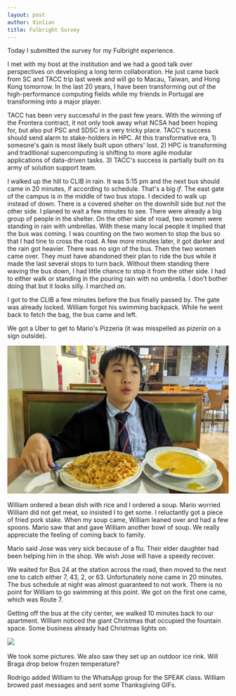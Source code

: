 ```yaml
---
layout: post
author: Xinlian
title: Fulbright Survey
---
```


Today I submitted the survey for my Fulbright experience.

I met with my host at the institution and we had a good talk over perspectives on developing a long term collaboration.  He just came back from SC and TACC trip last week and will go to Macau, Taiwan, and Hong Kong tomorrow.  In the last 20 years, I have been transforming out of the high-performance computing fields while my friends in Portugal are transforming into a major player.

TACC has been very successful in the past few years.  With the winning of the Frontera contract, it not only took away what NCSA had been hoping for, but also put PSC and SDSC in a very tricky place.  TACC's success should send alarm to stake-holders in HPC.  At this transformative era, 1) someone's gain is most likely built upon others' lost.  2) HPC is transforming and traditional supercomputing is shifting to more agile modular applications of data-driven tasks.  3) TACC's success is partially built on its army of solution support team.

I walked up the hill to CLIB in rain.  It was 5:15 pm and the next bus should came in 20 minutes, if according to schedule.  That's a big _if_.  The east gate of the campus is in the middle of two bus stops.  I decided to walk up instead of down.  There is a covered shelter on the downhill side but not the other side.  I planed to wait a few minutes to see.  There were already a big group of people in the shelter.  On the other side of road, two women were standing in rain with umbrellas.  With these many local people it implied that the bus was coming.  I was counting on the two women to stop the bus so that I had tine to cross the road.  A few more minutes later, it got darker and the rain got heavier.  There was no sign of the bus.  Then the two women came over.  They must have abandoned their plan to ride the bus while it made the last several stops to turn back.  Without them standing there waving the bus down, I had little chance to stop it from the other side.  I had to either walk or standing in the pouring rain with no umbrella.  I don't bother doing that but it looks silly.  I marched on.

I got to the CLIB a few minutes before the bus finally passed by.  The gate was already locked.  William forgot his swimming backpack.  While he went back to fetch the bag, the bus came and left.

We got a Uber to get to Mario's Pizzeria (it was misspelled as _pizeria_ on a sign outside).  

![](/images/IMG_20191128_181446.jpg)

William ordered a bean dish with rice and I ordered a soup.  Mario worried William did not get meat, so insisted I to get some.  I reluctantly got a piece of fried pork stake.  When my soup came, William leaned over and had a few spoons.  Mario saw that and gave William another bowl of soup.  We really appreciate the feeling of coming back to family.

Mario said Jose was very sick because of a flu.  Their elder daughter had been helping him in the shop.  We wish Jose will have a speedy recover.

We waited for Bus 24 at the station across the road, then moved to the next one to catch either 7, 43, 2, or 63.  Unfortunately none came in 20 minutes.  The bus schedule at night was almost guaranteed to not work.  There is no point for William to go swimming at this point.  We got on the first one came, which was Route 7.

Getting off the bus at the city center, we walked 10 minutes back to our apartment.  William noticed the giant Christmas that occupied the fountain space.  Some business already had Christmas lights on.  

![](https://live.staticflickr.com/65535/49138786051_3b3446f2d5_z.jpg)

We took some pictures.  We also saw they set up an outdoor ice rink.  Will Braga drop below frozen temperature?

Rodrigo added William to the WhatsApp group for the SPEAK class.  William browed past messages and sent some Thanksgiving GIFs.
